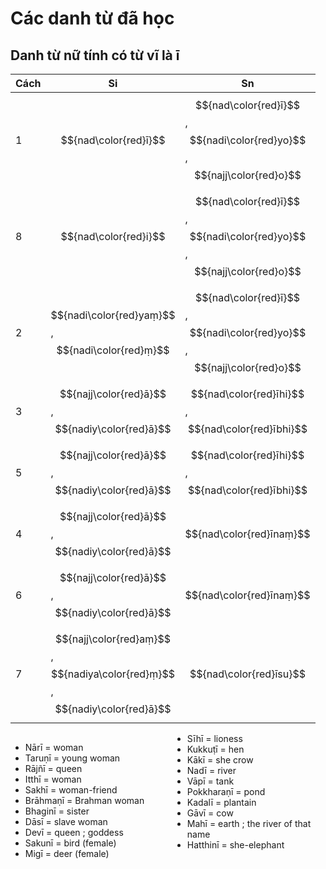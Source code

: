 # Các danh từ đã học

## Danh từ nữ tính có từ vĩ là ī

| Cách | Si | Sn |
| ----- | ----- | ----- |
| 1 | $${nad\color{red}ī}$$ | $${nad\color{red}ī}$$, $${nadi\color{red}yo}$$, $${najj\color{red}o}$$ |
| 8 | $${nad\color{red}i}$$ | $${nad\color{red}ī}$$, $${nadi\color{red}yo}$$, $${najj\color{red}o}$$ |
| 2 | $${nadi\color{red}yaṃ}$$, $${nadi\color{red}ṃ}$$ | $${nad\color{red}ī}$$, $${nadi\color{red}yo}$$, $${najj\color{red}o}$$ |
| 3 | $${najj\color{red}ā}$$, $${nadiy\color{red}ā}$$ | $${nad\color{red}īhi}$$, $${nad\color{red}ībhi}$$ |
| 5 | $${najj\color{red}ā}$$, $${nadiy\color{red}ā}$$ | $${nad\color{red}īhi}$$, $${nad\color{red}ībhi}$$ |
| 4 | $${najj\color{red}ā}$$, $${nadiy\color{red}ā}$$ | $${nad\color{red}īnaṃ}$$ |
| 6 | $${najj\color{red}ā}$$, $${nadiy\color{red}ā}$$ | $${nad\color{red}īnaṃ}$$ |
| 7 | $${najj\color{red}aṃ}$$, $${nadiya\color{red}ṃ}$$, $${nadiy\color{red}ā}$$ | $${nad\color{red}īsu}$$ |


<div style="column-count:2;">

- Nārī = woman
- Taruṇī = young woman  
- Rājñī = queen  
- Itthī = woman  
- Sakhī = woman-friend  
- Brāhmaṇī = Brahman woman  
- Bhaginī = sister  
- Dāsī = slave woman  
- Devī = queen ; goddess  
- Sakunī = bird (female)  
- Migī = deer (female)  
- Sīhī = lioness  
- Kukkuṭī = hen  
- Kākī = she crow  
- Nadī = river  
- Vāpī = tank  
- Pokkharaṇī = pond  
- Kadalī = plantain  
- Gāvī = cow  
- Mahī = earth ; the river of that name  
- Hatthinī = she-elephant  

</div>
